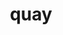 ---
category: 4-letters
denotation: null
name: quay
reference_link: https://www.etymonline.com/word/quay
root_language: null
root_name: null
title: quay
type: free
word_sums:
- respelling: quay
  sum: 'Quay + '
---